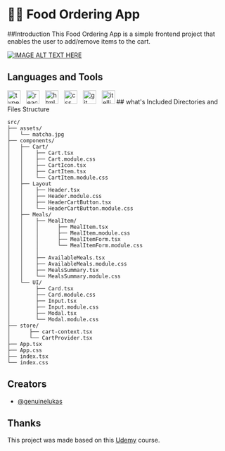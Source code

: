 #  🍵🍃 Food Ordering App

##Introduction
This Food Ordering App is a simple frontend project that enables the user to add/remove items to the cart.

[![IMAGE ALT TEXT HERE](https://img.youtube.com/vi/gDVUyfiM3MI/0.jpg)](https://www.youtube.com/watch?v=gDVUyfiM3MI)


## Languages and Tools
<p>
  <img align="left" alt="typescript" width="30px" style="padding-right:10px;" src="https://cdn.jsdelivr.net/gh/devicons/devicon/icons/typescript/typescript-original.svg" />
  <img align="left" alt="react" width="30px" style="padding-right:10px;" src="https://cdn.jsdelivr.net/gh/devicons/devicon/icons/react/react-original.svg" />
  <img align="left" alt="html5" width="30px" style="padding-right:10px;" src="https://cdn.jsdelivr.net/gh/devicons/devicon/icons/html5/html5-original.svg" />
  <img align="left" alt="css" width="30px" style="padding-right:10px;" src="https://cdn.jsdelivr.net/gh/devicons/devicon/icons/css3/css3-original.svg" />
  <img align="left" alt="git" width="30px" style="padding-right:10px;" src="https://cdn.jsdelivr.net/gh/devicons/devicon/icons/typescript/typescript-original.svg" />
  <img align="left" alt="itelliJ" width="30px"  src="https://cdn.jsdelivr.net/gh/devicons/devicon/icons/intellij/intellij-original.svg" />   
</p>

<br/>
## what's Included
Directories and Files Structure

```
src/
├── assets/
│   └── matcha.jpg
├── components/      
│   ├── Cart/
│   │    ├── Cart.tsx
│   │    ├── Cart.module.css   
│   │    ├── CartIcon.tsx
│   │    ├── CartItem.tsx
│   │    └── CartItem.module.css
│   ├── Layout
│   │    ├── Header.tsx
│   │    ├── Header.module.css
│   │    ├── HeaderCartButton.tsx
│   │    └── HeaderCartButton.module.css 
│   ├── Meals/
│   │    ├── MealItem/
│   │    │      ├── MealItem.tsx
│   │    │      ├── MealItem.module.css
│   │    │      ├── MealItemForm.tsx
│   │    │      └── MealItemForm.module.css
│   │    │
│   │    ├── AvailableMeals.tsx  
│   │    ├── AvailableMeals.module.css
│   │    ├── MealsSummary.tsx
│   │    └── MealsSummary.module.css
│   └── UI/
│        ├── Card.tsx
│        ├── Card.module.css 
│        ├── Input.tsx
│        ├── Input.module.css
│        ├── Modal.tsx
│        └── Modal.module.css
├── store/
│      ├── cart-context.tsx
│      └── CartProvider.tsx
├── App.tsx
├── App.css
├── index.tsx
└── index.css
```


## Creators 
- [@genuinelukas](https://github.com/GenuineLukas)


## Thanks
This project was made based on this [Udemy](https://www.udemy.com/course/best-react/) course.


